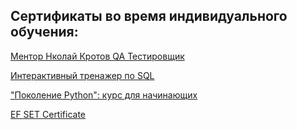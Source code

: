 ## Cертификаты во время индивидуального обучения:

[Ментор Нколай Кротов QA Тестировщик](https://drive.google.com/file/d/1a8KnCNBOES3NKSCbPxQSjIqf-Bejw9GZ/view?usp=sharing)

[Интерактивный тренажер по SQL](https://drive.google.com/file/d/1gnVCcJeWNEKPQEHRljvUgKS2LgufLfuP/view)

["Поколение Python": курс для начинающих](https://drive.google.com/file/d/13rJKMInPyscOz81O5W4DFMTZOd2y-2ge/view)

[EF SET Certificate](https://drive.google.com/file/d/1cp4odeXWVuEpEyjYBgnixHbc1hpBVpRm/view?usp=sharing)